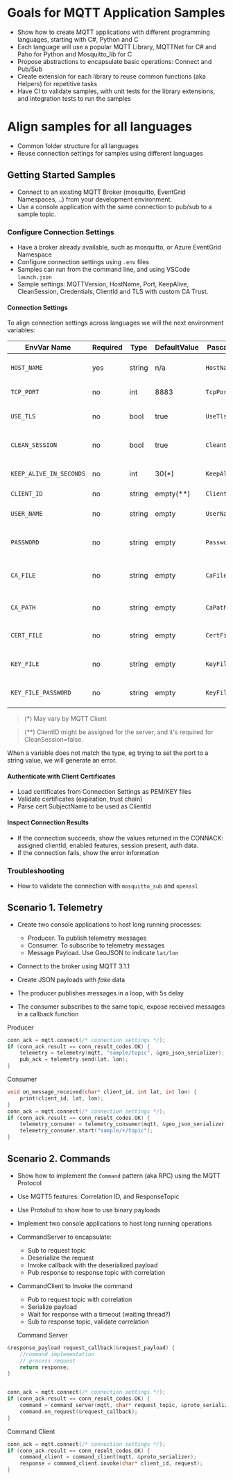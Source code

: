 # Goals for MQTT Application Samples

- Show how to create MQTT applications with different programming languages, starting with C#, Python and C
- Each language will use a popular MQTT Library, MQTTNet for C# and Paho for Python and Mosquitto_lib for C
- Propose abstractions to encapsulate basic operations: Connect and Pub/Sub
- Create extension for each library to reuse common functions (aka Helpers) for repetitive tasks
- Have CI to validate samples, with unit tests for the library extensions, and integration tests to run the samples

# Align samples for all languages

- Common folder structure for all languages
- Reuse connection settings for samples using different languages

## Getting Started Samples

- Connect to an existing MQTT Broker (mosquitto, EventGrid Namespaces, ..) from your development environment.
- Use a console application with the same connection to pub/sub to a sample topic.

### Configure Connection Settings 

- Have a broker already available, such as mosquitto, or Azure EventGrid Namespace
- Configure connection settings using `.env` files
- Samples can run from the command line, and using VSCode `launch.json`
- Sample settings: MQTTVersion, HostName, Port, KeepAlive, CleanSession, Credentials, ClientId and TLS with custom CA Trust.

#### Connection Settings

To align connection settings across languages we will the next environment variables:

|EnvVar Name|Required|Type|DefaultValue|PascalCase Name|Notes|
|-----------|--------|----|------------|---------------|-----|
|`HOST_NAME`|yes|string|n/a|`HostName`|FQDN to the endpoint, eg: mybroker.mydomain.com|
|`TCP_PORT`|no|int|8883|`TcpPort`|TCP port to access the endpoint eg: 8883|
|`USE_TLS`|no|bool|true|`UseTls`|Disable TLS negotiation (not recommended for production)|
|`CLEAN_SESSION`|no|bool|true|`CleanSession`|MQTT Clean Session, might require to set the ClientId|
|`KEEP_ALIVE_IN_SECONDS`|no|int|30(*)|`KeepAliveInSeconds`|Seconds to send the ping to keep the connection open|
|`CLIENT_ID`|no|string|empty(**)|`ClientId`|MQTT Client Id|
|`USER_NAME`|no|string|empty|`UserName`|MQTT Username to authenticate the connection|
|`PASSWORD`|no|string|empty|`Password`|MQTT Password to authenticate the connection|
|`CA_FILE`|no|string|empty|`CaFile`|Path to a PEM file with the chain required to trust the TLS endpoint certificate|
|`CA_PATH`|no|string|empty|`CaPath`|Path to a folder with trusted certs, eg: `/etc/ssl/certs`|
|`CERT_FILE`|no|string|empty|`CertFile`|Path to a PEM file to establish X509 client authentication|
|`KEY_FILE`|no|string|empty|`KeyFile`|Path to a KEY file to establish X509 client authentication|
|`KEY_FILE_PASSWORD`|no|string|empty|`KeyFilePassword`|Password (aka pass-phrase) to protect the key file| 

> (*) May vary by MQTT Client

> (**) ClientID might be assigned for the server, and it's required for CleanSession=false.

When a variable does not match the type, eg trying to set the port to a string value, we will generate an error.

#### Authenticate with Client Certificates

- Load certificates from Connection Settings as PEM/KEY files
- Validate certificates (expiration, trust chain)
- Parse cert SubjectName to be used as ClientId

#### Inspect Connection Results

- If the connection succeeds, show the values returned in the CONNACK: assigned clientId, enabled features, session present, auth data. 
- If the connection fails, show the error information

### Troubleshooting

- How to validate the connection with `mosquitto_sub` and `openssl`


## Scenario 1. Telemetry

- Create two console applications to host long running processes:
  - Producer. To publish telemetry messages
  - Consumer. To subscribe to telemetry messages
  - Message Payload. Use GeoJSON to indicate `lat/lon`

- Connect to the broker using MQTT 3.1.1
- Create JSON payloads with _fake_ data
- The producer publishes messages in a loop, with 5s delay
- The consumer subscribes to the same topic, expose received messages in a callback function

Producer

```c
conn_ack = mqtt.connect(/* connection settings */);
if (conn_ack.result == conn_result_codes.OK) {
    telemetry = telemetry(mqtt, "sample/topic", &geo_json_serializer);
    pub_ack = telemetry.send(lat, lon);
}
```

Consumer

```c
void on_message_received(char* client_id, int lat, int lon) {
    print(client_id, lat, lon);
}
conn_ack = mqtt.connect(/* connection settings */);
if (conn_ack.result == conn_result_codes.OK) {
    telemetry_consumer = telemetry_consumer(mqtt, &geo_json_serializer, &on_message_received);
    telemetry_consumer.start("sample/+/topic");
}
```
## Scenario 2. Commands

- Show how to implement the `Command` pattern (aka RPC) using the MQTT Protocol
- Use MQTT5 features: Correlation ID, and ResponseTopic
- Use Protobuf to show how to use binary payloads

- Implement two console applications to host long running operations
- CommandServer to encapsulate:
  - Sub to request topic
  - Deserialize the request
  - Invoke callback with the deserialized payload
  - Pub response to response topic with correlation

- CommandClient to Invoke the command
  - Pub to request topic with correlation
  - Serialize payload 
  - Wait for response with a timeout (waiting thread?)
  - Sub to response topic, validate correlation

  Command Server
  
```c
&response_payload request_callback(&request_payload) {
    //command implementation
    // process request
    return response;
}


conn_ack = mqtt.connect(/* connection settings */);
if (conn_ack.result == conn_result_codes.OK) {
    command = command_server(mqtt, char* request_topic, &proto_serializer);
    command.on_request(&request_callback);
}
```

Command Client

```c
conn_ack = mqtt.connect(/* connection settings */);
if (conn_ack.result == conn_result_codes.OK) {
    command_client = command_client(mqtt, &proto_serializer);
    response = command_client.invoke(char* client_id, request);
}
```